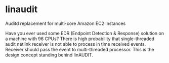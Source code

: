 # linaudit
Auditd replacement for multi-core Amazon EC2 instances

Have you ever used some EDR (Endpoint Detection & Response) solution on a machine with 96 CPUs?
There is high probability that single-threaded audit netlink receiver is not able to process in time received events.
Receiver should pass the event to multi-threaded processor. This is the design concept standing behind linAUDIT.
